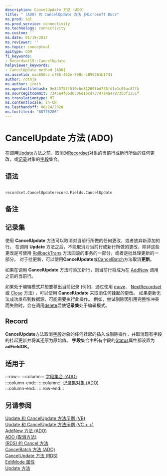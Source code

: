 ```yaml
---
description: CancelUpdate 方法 (ADO)
title: " (ADO) 的 CancelUpdate 方法 |Microsoft Docs"
ms.prod: sql
ms.prod_service: connectivity
ms.technology: connectivity
ms.custom: ''
ms.date: 01/19/2017
ms.reviewer: ''
ms.topic: conceptual
apitype: COM
f1_keywords:
- Recordset15::CancelUpdate
helpviewer_keywords:
- CancelUpdate method [ADO]
ms.assetid: eaa856cc-c786-462e-890c-c896261b1741
author: rothja
ms.author: jroth
ms.openlocfilehash: 9e845757f510c6e81260fbd735fd1e1c05ac87fb
ms.sourcegitcommit: 7345e4f05d6c06e1bcd73747a4a47873b3f3251f
ms.translationtype: MT
ms.contentlocale: zh-CN
ms.lasthandoff: 08/24/2020
ms.locfileid: "88776286"
---
```

# <a name="cancelupdate-method-ado"></a>CancelUpdate 方法 (ADO)
在调用[Update](./update-method.md)方法之前，取消对[Recordset](./recordset-object-ado.md)对象的当前行或新行所做的任何更改，或[记录](./record-object-ado.md)对象的[字段](./fields-collection-ado.md)集合。  
  
## <a name="syntax"></a>语法  
  
```  
  
recordset.CancelUpdaterecord.Fields.CancelUpdate  
```  
  
## <a name="remarks"></a>备注  
  
## <a name="recordset"></a>记录集  
 使用 **CancelUpdate** 方法可以取消对当前行所做的任何更改，或者放弃新添加的行。 在调用 **Update** 方法之后，不能取消对当前行或新行所做的更改，除非这些更改是可使用 [RollbackTrans](./begintrans-committrans-and-rollbacktrans-methods-ado.md) 方法回滚的事务的一部分，或者是批处理更新的一部分。 对于批更新，可以使用**CancelUpdate**或[CancelBatch](./cancelbatch-method-ado.md)方法取消**更新**。  
  
 如果在调用 **CancelUpdate** 方法时添加新行，则当前行将成为在 [AddNew](./addnew-method-ado.md) 调用之前的当前行。  
  
 如果处于编辑模式并想要移出当前记录 (例如，通过使用 [move](./move-method-ado.md)、 [NextRecordset](./nextrecordset-method-ado.md)或 [Close](./close-method-ado.md) 方法) ，可以使用 **CancelUpdate** 来取消任何挂起的更改。 如果更新无法成功发布到数据源，可能需要执行此操作。 例如，尝试删除因引用完整性冲突而失败时，会在调用[delete](./delete-method-ado-recordset.md)后使**记录集**处于编辑模式。  
  
## <a name="record"></a>Record  
 **CancelUpdate**方法取消[字段](./field-object.md)对象的任何挂起的插入或删除操作，并取消现有字段的挂起更新并将其还原为原始值。 **字段**集合中所有字段的[Status](./status-property-ado-recordset.md)属性都设置为**adFieldOK**。  
  
## <a name="applies-to"></a>适用于  

:::row:::
    :::column:::
        [字段集合 (ADO)](./fields-collection-ado.md)  
    :::column-end:::
    :::column:::
        [记录集对象 (ADO)](./recordset-object-ado.md)  
    :::column-end:::
:::row-end:::

## <a name="see-also"></a>另请参阅  
 [Update 和 CancelUpdate 方法示例 (VB) ](./update-and-cancelupdate-methods-example-vb.md)   
 [Update 和 CancelUpdate 方法示例 (VC + +) ](./update-and-cancelupdate-methods-example-vc.md)   
 [AddNew 方法 (ADO) ](./addnew-method-ado.md)   
 [ADO (取消方法) ](./cancel-method-ado.md)   
 [ (RDS) 的 Cancel 方法 ](../rds-api/cancel-method-rds.md)   
 [CancelBatch 方法 (ADO) ](./cancelbatch-method-ado.md)   
 [CancelUpdate 方法 (RDS) ](../rds-api/cancelupdate-method-rds.md)   
 [EditMode 属性](./editmode-property.md)   
 [Update 方法](./update-method.md)